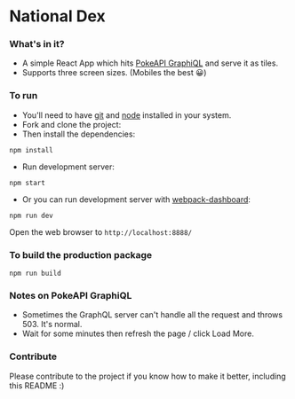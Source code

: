 # National Dex

### What's in it?

* A simple React App which hits [PokeAPI GraphiQL](https://pokeapi-graphiql.herokuapp.com/) and serve it as tiles.
* Supports three screen sizes. (Mobiles the best :grinning:)

### To run

* You'll need to have [git](https://git-scm.com/) and [node](https://nodejs.org/en/) installed in your system.
* Fork and clone the project:
* Then install the dependencies:

```
npm install
```

* Run development server:

```
npm start
```

* Or you can run development server with [webpack-dashboard](https://github.com/FormidableLabs/webpack-dashboard):

```
npm run dev
```

Open the web browser to `http://localhost:8888/`

### To build the production package

```
npm run build
```

### Notes on PokeAPI GraphiQL
* Sometimes the GraphQL server can't handle all the request and throws 503. It's normal. 
* Wait for some minutes then refresh the page / click Load More.

### Contribute
Please contribute to the project if you know how to make it better, including this README :)
